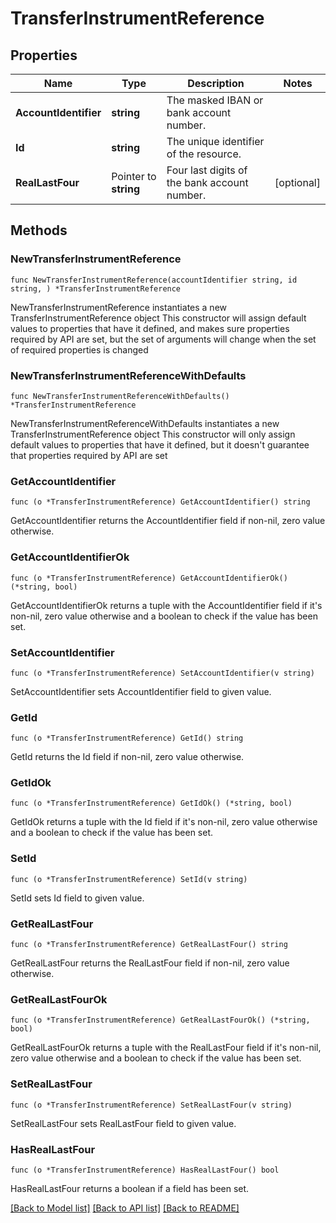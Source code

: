 # TransferInstrumentReference

## Properties

Name | Type | Description | Notes
------------ | ------------- | ------------- | -------------
**AccountIdentifier** | **string** | The masked IBAN or bank account number. | 
**Id** | **string** | The unique identifier of the resource. | 
**RealLastFour** | Pointer to **string** | Four last digits of the bank account number. | [optional] 

## Methods

### NewTransferInstrumentReference

`func NewTransferInstrumentReference(accountIdentifier string, id string, ) *TransferInstrumentReference`

NewTransferInstrumentReference instantiates a new TransferInstrumentReference object
This constructor will assign default values to properties that have it defined,
and makes sure properties required by API are set, but the set of arguments
will change when the set of required properties is changed

### NewTransferInstrumentReferenceWithDefaults

`func NewTransferInstrumentReferenceWithDefaults() *TransferInstrumentReference`

NewTransferInstrumentReferenceWithDefaults instantiates a new TransferInstrumentReference object
This constructor will only assign default values to properties that have it defined,
but it doesn't guarantee that properties required by API are set

### GetAccountIdentifier

`func (o *TransferInstrumentReference) GetAccountIdentifier() string`

GetAccountIdentifier returns the AccountIdentifier field if non-nil, zero value otherwise.

### GetAccountIdentifierOk

`func (o *TransferInstrumentReference) GetAccountIdentifierOk() (*string, bool)`

GetAccountIdentifierOk returns a tuple with the AccountIdentifier field if it's non-nil, zero value otherwise
and a boolean to check if the value has been set.

### SetAccountIdentifier

`func (o *TransferInstrumentReference) SetAccountIdentifier(v string)`

SetAccountIdentifier sets AccountIdentifier field to given value.


### GetId

`func (o *TransferInstrumentReference) GetId() string`

GetId returns the Id field if non-nil, zero value otherwise.

### GetIdOk

`func (o *TransferInstrumentReference) GetIdOk() (*string, bool)`

GetIdOk returns a tuple with the Id field if it's non-nil, zero value otherwise
and a boolean to check if the value has been set.

### SetId

`func (o *TransferInstrumentReference) SetId(v string)`

SetId sets Id field to given value.


### GetRealLastFour

`func (o *TransferInstrumentReference) GetRealLastFour() string`

GetRealLastFour returns the RealLastFour field if non-nil, zero value otherwise.

### GetRealLastFourOk

`func (o *TransferInstrumentReference) GetRealLastFourOk() (*string, bool)`

GetRealLastFourOk returns a tuple with the RealLastFour field if it's non-nil, zero value otherwise
and a boolean to check if the value has been set.

### SetRealLastFour

`func (o *TransferInstrumentReference) SetRealLastFour(v string)`

SetRealLastFour sets RealLastFour field to given value.

### HasRealLastFour

`func (o *TransferInstrumentReference) HasRealLastFour() bool`

HasRealLastFour returns a boolean if a field has been set.


[[Back to Model list]](../README.md#documentation-for-models) [[Back to API list]](../README.md#documentation-for-api-endpoints) [[Back to README]](../README.md)


